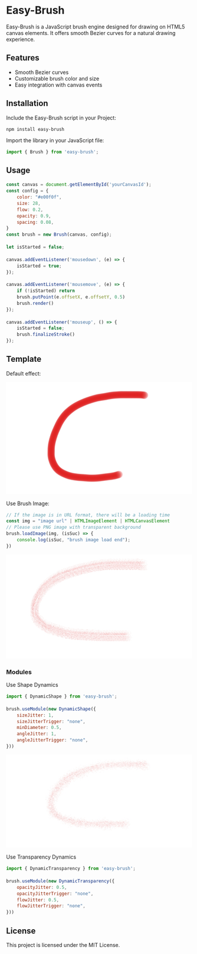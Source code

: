 # Easy-Brush

Easy-Brush is a JavaScript brush engine designed for drawing on HTML5 canvas elements. It offers smooth Bezier curves for a natural drawing experience.

## Features

- Smooth Bezier curves
- Customizable brush color and size
- Easy integration with canvas events

## Installation

Include the Easy-Brush script in your Project:

```shell
npm install easy-brush
```

Import the library in your JavaScript file:

```javascript
import { Brush } from 'easy-brush';
```

## Usage

```javascript
const canvas = document.getElementById('yourCanvasId');
const config = {
    color: "#e00f0f",
    size: 28,
    flow: 0.2,
    opacity: 0.9,
    spacing: 0.08,
}
const brush = new Brush(canvas, config);

let isStarted = false;

canvas.addEventListener('mousedown', (e) => {
    isStarted = true;
});

canvas.addEventListener('mousemove', (e) => {
    if (!isStarted) return
    brush.putPoint(e.offsetX, e.offsetY, 0.5)
    brush.render()
});

canvas.addEventListener('mouseup', () => {
    isStarted = false;
    brush.finalizeStroke()
});
```

## Template
Default effect:

![Default effect](https://github.com/DQLean/Easy-Brush/blob/main/docs/default.png "Default effect")

Use Brush Image:
```javascript
// If the image is in URL format, there will be a loading time
const img = "image url" | HTMLImageElement | HTMLCanvasElement
// Please use PNG image with transparent background
brush.loadImage(img, (isSuc) => {
    console.log(isSuc, "brush image load end");
})
```
![Use Brush Image](https://github.com/DQLean/Easy-Brush/blob/main/docs/use_image.png "Use Brush Image")

### Modules
Use Shape Dynamics
```javascript
import { DynamicShape } from 'easy-brush';

brush.useModule(new DynamicShape({
    sizeJitter: 1,
    sizeJitterTrigger: "none",
    minDiameter: 0.5,
    angleJitter: 1,
    angleJitterTrigger: "none",
}))
```

![Use Dynamic Shape](https://github.com/DQLean/Easy-Brush/blob/main/docs/use_dynamic_shape.png "Use Dynamic Shape")

Use Transparency Dynamics
```javascript
import { DynamicTransparency } from 'easy-brush';

brush.useModule(new DynamicTransparency({
    opacityJitter: 0.5,
    opacityJitterTrigger: "none",
    flowJitter: 0.5,
    flowJitterTrigger: "none",
}))
```

## License
This project is licensed under the MIT License.
